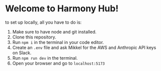 # Welcome to Harmony Hub!

to set up locally, all you have to do is:
1. Make sure to have node and git installed.
2. Clone this repository.
3. Run `npm i` in the terminal in your code editor.
4. Create an `.env` file and ask Mikkel for the AWS and Anthropic API keys on Slack.
5. Run `npm run dev` in the terminal.
6. Open your browser and go to `localhost:5173`